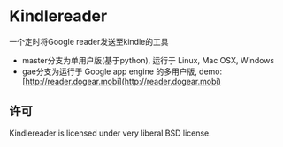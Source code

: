 # Kindlereader

一个定时将Google reader发送至kindle的工具

* master分支为单用户版(基于python), 运行于 Linux, Mac OSX, Windows
* gae分支为运行于 Google app engine 的多用户版, demo: [http://reader.dogear.mobi](http://reader.dogear.mobi)

## 许可

Kindlereader is licensed under very liberal BSD license.